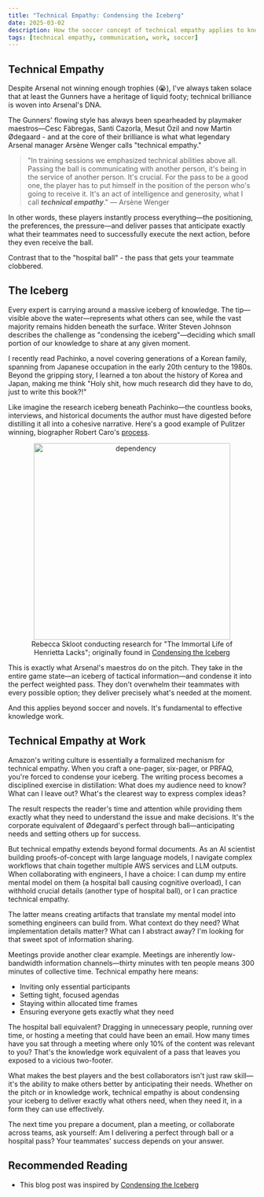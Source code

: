 ```yaml
---
title: "Technical Empathy: Condensing the Iceberg"
date: 2025-03-02
description: How the soccer concept of technical empathy applies to knowledge work
tags: [technical empathy, communication, work, soccer]
---
```


## Technical Empathy

Despite Arsenal not winning enough trophies (😭), I've always taken solace that at least the Gunners have a heritage of liquid footy; technical brilliance is woven into Arsenal's DNA. 

The Gunners' flowing style has always been spearheaded by playmaker maestros—Cesc Fàbregas, Santi Cazorla, Mesut Özil and now Martin Ødegaard - and at the core of their brilliance is what what legendary Arsenal manager Arsène Wenger calls "technical empathy."

> "In training sessions we emphasized technical abilities above all. Passing the ball is communicating with another person, it's being in the service of another person. It's crucial. For the pass to be a good one, the player has to put himself in the position of the person who's going to receive it. It's an act of intelligence and generosity, what I call **_technical empathy_**." — Arsène Wenger

In other words, these players instantly process everything—the positioning, the preferences, the pressure—and deliver passes that anticipate exactly what their teammates need to successfully execute the next action, before they even receive the ball.

Contrast that to the "hospital ball" - the pass that gets your teammate clobbered.

## The Iceberg
Every expert is carrying around a massive iceberg of knowledge. The tip—visible above the water—represents what others can see, while the vast majority remains hidden beneath the surface. Writer Steven Johnson describes the challenge as "condensing the iceberg"—deciding which small portion of our knowledge to share at any given moment.

I recently read Pachinko, a novel covering generations of a Korean family, spanning from Japanese occupation in the early 20th century to the 1980s. Beyond the gripping story, I learned a ton about the history of Korea and Japan, making me think "Holy shit, how much research did they have to do, just to write this book?!"

Like imagine the research iceberg beneath Pachinko—the countless books, interviews, and historical documents the author must have digested before distilling it all into a cohesive narrative. Here's a good example of Pulitzer winning, biographer Robert Caro's [process](https://jillianhess.substack.com/p/re-noted-robert-caros-cork-board).

<figure style="text-align: center;">
  <img src="/god-damn/assets/images/technical-empathy/skloot.jpg" alt="dependency" width="400" style="display: block; margin-left: auto; margin-right: auto;">
  <figcaption>Rebecca Skloot conducting research for "The Immortal Life of Henrietta Lacks"; originally found in <a href="https://adjacentpossible.substack.com/p/condensing-the-iceberg">Condensing the Iceberg</a></figcaption>
</figure>

This is exactly what Arsenal's maestros do on the pitch. They take in the entire game state—an iceberg of tactical information—and condense it into the perfect weighted pass. They don't overwhelm their teammates with every possible option; they deliver precisely what's needed at the moment.

And this applies beyond soccer and novels. It's fundamental to effective knowledge work.

## Technical Empathy at Work

Amazon's writing culture is essentially a formalized mechanism for technical empathy. When you craft a one-pager, six-pager, or PRFAQ, you're forced to condense your iceberg. The writing process becomes a disciplined exercise in distillation: What does my audience need to know? What can I leave out? What's the clearest way to express complex ideas?

The result respects the reader's time and attention while providing them exactly what they need to understand the issue and make decisions. It's the corporate equivalent of Ødegaard's perfect through ball—anticipating needs and setting others up for success.

But technical empathy extends beyond formal documents. As an AI scientist building proofs-of-concept with large language models, I navigate complex workflows that chain together multiple AWS services and LLM outputs. When collaborating with engineers, I have a choice: I can dump my entire mental model on them (a hospital ball causing cognitive overload), I can withhold crucial details (another type of hospital ball), or I can practice technical empathy.

The latter means creating artifacts that translate my mental model into something engineers can build from. What context do they need? What implementation details matter? What can I abstract away? I'm looking for that sweet spot of information sharing.

Meetings provide another clear example. Meetings are inherently low-bandwidth information channels—thirty minutes with ten people means 300 minutes of collective time. Technical empathy here means:

- Inviting only essential participants
- Setting tight, focused agendas
- Staying within allocated time frames
- Ensuring everyone gets exactly what they need

The hospital ball equivalent? Dragging in unnecessary people, running over time, or hosting a meeting that could have been an email. How many times have you sat through a meeting where only 10% of the content was relevant to you? That's the knowledge work equivalent of a pass that leaves you exposed to a vicious two-footer.

What makes the best players and the best collaborators isn't just raw skill—it's the ability to make others better by anticipating their needs. Whether on the pitch or in knowledge work, technical empathy is about condensing your iceberg to deliver exactly what others need, when they need it, in a form they can use effectively.

The next time you prepare a document, plan a meeting, or collaborate across teams, ask yourself: Am I delivering a perfect through ball or a hospital pass? Your teammates' success depends on your answer.

## Recommended Reading
- This blog post was inspired by [Condensing the Iceberg](https://adjacentpossible.substack.com/p/condensing-the-iceberg)